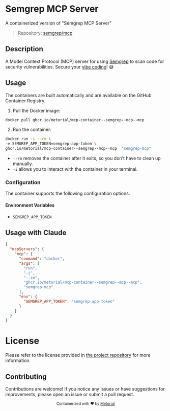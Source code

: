 
# Semgrep MCP Server

A containerized version of "Semgrep MCP Server"

> Repository: [semgrep/mcp](https://github.com/semgrep/mcp)

## Description

A Model Context Protocol (MCP) server for using [Semgrep](https://semgrep.dev) to scan code for security vulnerabilities. Secure your [vibe coding](https://semgrep.dev/blog/2025/giving-appsec-a-seat-at-the-vibe-coding-table/)! 😅


## Usage

The containers are built automatically and are available on the GitHub Container Registry.

1. Pull the Docker image:

```bash
docker pull ghcr.io/metorial/mcp-container--semgrep--mcp--mcp
```

2. Run the container:

```bash
docker run -i --rm \ 
-e SEMGREP_APP_TOKEN=semgrep-app-token \
ghcr.io/metorial/mcp-container--semgrep--mcp--mcp  "semgrep-mcp"
```

- `--rm` removes the container after it exits, so you don't have to clean up manually.
- `-i` allows you to interact with the container in your terminal.



### Configuration

The container supports the following configuration options:




#### Environment Variables

- `SEMGREP_APP_TOKEN`




## Usage with Claude

```json
{
  "mcpServers": {
    "mcp": {
      "command": "docker",
      "args": [
        "run",
        "-i",
        "--rm",
        "ghcr.io/metorial/mcp-container--semgrep--mcp--mcp",
        "semgrep-mcp"
      ],
      "env": {
        "SEMGREP_APP_TOKEN": "semgrep-app-token"
      }
    }
  }
}
```

# License

Please refer to the license provided in [the project repository](https://github.com/semgrep/mcp) for more information.

## Contributing

Contributions are welcome! If you notice any issues or have suggestions for improvements, please open an issue or submit a pull request.

<div align="center">
  <sub>Containerized with ❤️ by <a href="https://metorial.com">Metorial</a></sub>
</div>
  